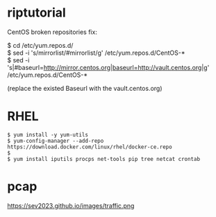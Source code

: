 # riptutorial

  CentOS broken repositories fix:  
  
  $ cd /etc/yum.repos.d/    
  $ sed -i 's/mirrorlist/#mirrorlist/g' /etc/yum.repos.d/CentOS-*  
  $ sed -i 's|#baseurl=http://mirror.centos.org|baseurl=http://vault.centos.org|g' /etc/yum.repos.d/CentOS-*
  
  (replace the existed Baseurl with the vault.centos.org)  
  
# RHEL
```
$ yum install -y yum-utils
$ yum-config-manager --add-repo https://download.docker.com/linux/rhel/docker-ce.repo
$
$ yum install iputils procps net-tools pip tree netcat crontab
```

# pcap  
https://sev2023.github.io/images/traffic.png   
